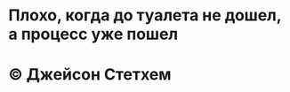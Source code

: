 # Плохо, когда до туалета не дошел, а процесс уже пошел 
#                                       © Джейсон Стетхем
